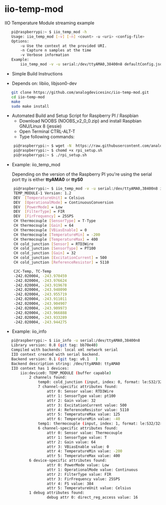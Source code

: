 # iio-temp-mod
IIO Temperature Module streaming example 


 ```bash
	pi@raspberrypi:~ $ iio_temp_mod -h
	Usage: iio_temp_mod [-v] [-n] <count> -u <uri> <config-file>
	Options:
		-u Use the context at the provided URI.
		-n Capture n samples at the time
		-v Verbose information
	Example:
		iio_temp_mod -v -u serial:/dev/ttyAMA0,38400n8 defaultConfig.json
  ```

* Simple Build Instructions
 + Depends on: libiio, libjson0-dev
 ```bash
 	git clone https://github.com/analogdevicesinc/iio-temp-mod.git
	cd iio-temp-mod
	make
	sudo make install
 ```

* Automated Build and Setup Script for Raspberry PI / Raspbian
  - Download NOOBS (NOOBS_v2_0_0.zip) and install Raspbian GNU/Linux 8 (jessie)
  - Open Terminal CTRL-ALT-T
  - Type following commands:

```bash
	pi@raspberrypi:~ $ wget -N  https://raw.githubusercontent.com/analogdevicesinc/iio-temp-mod/master/rpi_setup.sh
	pi@raspberrypi:~ $ chomd +x rpi_setup.sh
	pi@raspberrypi:~ $ ./rpi_setup.sh
 ```

 * Example: iio_temp_mod

   Depending on the version of the Raspberry PI you're using the serial port tty is either **ttyAMA0** or **ttyS0**

```bash
	pi@raspberrypi:~ $ iio_temp_mod -v -u serial:/dev/ttyAMA0,38400n8 iio-temp-mod/defaultConfig.json
	TEMP_MODULE-1 Version: 1.2
	DEV  [TemperatureUnit] = Celsius
	DEV  [OperationalMode] = ContinuousConversion
	DEV  [PowerMode] = Low
	DEV  [FilterType] = FIR
	DEV  [FirFrequency] = 25SPS
	CH thermocouple [SensorType] = T-Type
	CH thermocouple [Gain] = 64
	CH thermocouple [VBiasEnable] = 0
	CH thermocouple [TemperatureMin] = -200
	CH thermocouple [TemperatureMax] = 400
	CH cold_junction [Sensor] = RTD3Wire
	CH cold_junction [SensorType] = PT100
	CH cold_junction [Gain] = 32
	CH cold_junction [ExcitationCurrent] = 500
	CH cold_junction [ReferenceResistor] = 5110

	CJC-Temp, TC-Temp
	-242.020004, -243.970459
	-242.020004, -243.976624
	-242.020004, -243.919678
	-242.020004, -243.948090
	-242.020004, -243.955719
	-242.020004, -243.911011
	-242.020004, -243.904907
	-242.020004, -243.909973
	-242.020004, -243.966888
	-242.020004, -243.933289
	-242.020004, -243.944275
 ```

 * Example: iio_info
 
 ```bash
	pi@raspberrypi:~ $ iio_info -u serial:/dev/ttyAMA0,38400n8
	Library version: 0.8 (git tag: bb70e40)
	Compiled with backends: local xml network serial
	IIO context created with serial backend.
	Backend version: 0.1 (git tag: v0.1   )
	Backend description string: /dev/ttyAMA0: ttyAMA0
	IIO context has 1 devices:
		iio:device0: TEMP_MODULE (buffer capable)
			2 channels found:
				temp0: cold_junction (input, index: 0, format: le:S32/32>>0)
				7 channel-specific attributes found:
					attr 0: Sensor value: RTD3Wire
					attr 1: SensorType value: pt100
					attr 2: Gain value: 32
					attr 3: ExcitationCurrent value: 500
					attr 4: ReferenceResistor value: 5110
					attr 5: TemperatureMax value: 125
					attr 6: TemperatureMin value: -40
				temp1: thermocouple (input, index: 1, format: le:S32/32>>1)
				6 channel-specific attributes found:
					attr 0: Sensor value: Thermocouple
					attr 1: SensorType value: T
					attr 2: Gain value: 64
					attr 3: VBiasEnable value: 0
					attr 4: TemperatureMin value: -200
					attr 5: TemperatureMax value: 400
			6 device-specific attributes found:
					attr 0: PowerMode value: Low
					attr 1: OperationalMode value: Continuous
					attr 2: FilterType value: FIR
					attr 3: FirFrequency value: 25SPS
					attr 4: FS value: 384
					attr 5: TemperatureUnit value: Celsius
			1 debug attributes found:
					debug attr 0: direct_reg_access value: 16
 ```
